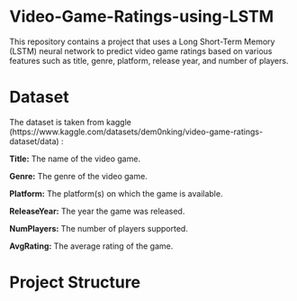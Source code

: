 # Video-Game-Ratings-using-LSTM
This repository contains a project that uses a Long Short-Term Memory (LSTM) neural network to predict video game ratings based on various features such as title, genre, platform, release year, and number of players.

# Dataset

<p>The dataset is taken from kaggle (https://www.kaggle.com/datasets/dem0nking/video-game-ratings-dataset/data) :</p>

<b>Title:</b> The name of the video game.

<b>Genre:</b> The genre of the video game.

<b>Platform:</b> The platform(s) on which the game is available.

<b>ReleaseYear:</b> The year the game was released.

<b>NumPlayers:</b> The number of players supported.

<b>AvgRating:</b> The average rating of the game.

# Project Structure
